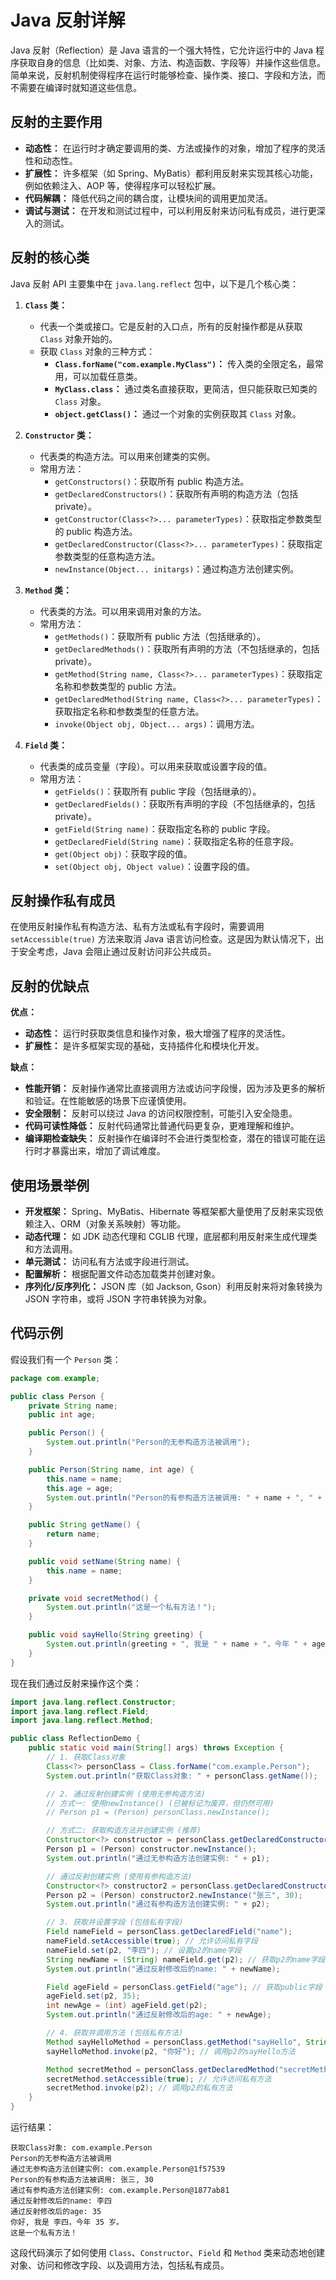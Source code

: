 # Java 反射详解

Java 反射（Reflection）是 Java 语言的一个强大特性，它允许运行中的 Java 程序获取自身的信息（比如类、对象、方法、构造函数、字段等）并操作这些信息。简单来说，反射机制使得程序在运行时能够检查、操作类、接口、字段和方法，而不需要在编译时就知道这些信息。 

## 反射的主要作用

* **动态性：** 在运行时才确定要调用的类、方法或操作的对象，增加了程序的灵活性和动态性。
* **扩展性：** 许多框架（如 Spring、MyBatis）都利用反射来实现其核心功能，例如依赖注入、AOP 等，使得程序可以轻松扩展。
* **代码解耦：** 降低代码之间的耦合度，让模块间的调用更加灵活。
* **调试与测试：** 在开发和测试过程中，可以利用反射来访问私有成员，进行更深入的测试。

## 反射的核心类

Java 反射 API 主要集中在 `java.lang.reflect` 包中，以下是几个核心类：

1. **`Class` 类：**

   * 代表一个类或接口。它是反射的入口点，所有的反射操作都是从获取 `Class` 对象开始的。
   * 获取 `Class` 对象的三种方式：
     * **`Class.forName("com.example.MyClass")`：** 传入类的全限定名，最常用，可以加载任意类。
     * **`MyClass.class`：** 通过类名直接获取，更简洁，但只能获取已知类的 `Class` 对象。
     * **`object.getClass()`：** 通过一个对象的实例获取其 `Class` 对象。
2. **`Constructor` 类：**

   * 代表类的构造方法。可以用来创建类的实例。
   * 常用方法：
     * `getConstructors()`：获取所有 public 构造方法。
     * `getDeclaredConstructors()`：获取所有声明的构造方法（包括 private）。
     * `getConstructor(Class<?>... parameterTypes)`：获取指定参数类型的 public 构造方法。
     * `getDeclaredConstructor(Class<?>... parameterTypes)`：获取指定参数类型的任意构造方法。
     * `newInstance(Object... initargs)`：通过构造方法创建实例。
3. **`Method` 类：**

   * 代表类的方法。可以用来调用对象的方法。
   * 常用方法：
     * `getMethods()`：获取所有 public 方法（包括继承的）。
     * `getDeclaredMethods()`：获取所有声明的方法（不包括继承的，包括private）。
     * `getMethod(String name, Class<?>... parameterTypes)`：获取指定名称和参数类型的 public 方法。
     * `getDeclaredMethod(String name, Class<?>... parameterTypes)`：获取指定名称和参数类型的任意方法。
     * `invoke(Object obj, Object... args)`：调用方法。
4. **`Field` 类：**

   * 代表类的成员变量（字段）。可以用来获取或设置字段的值。
   * 常用方法：
     * `getFields()`：获取所有 public 字段（包括继承的）。
     * `getDeclaredFields()`：获取所有声明的字段（不包括继承的，包括 private）。
     * `getField(String name)`：获取指定名称的 public 字段。
     * `getDeclaredField(String name)`：获取指定名称的任意字段。
     * `get(Object obj)`：获取字段的值。
     * `set(Object obj, Object value)`：设置字段的值。

## 反射操作私有成员

在使用反射操作私有构造方法、私有方法或私有字段时，需要调用 `setAccessible(true)` 方法来取消 Java 语言访问检查。这是因为默认情况下，出于安全考虑，Java 会阻止通过反射访问非公共成员。

## 反射的优缺点

**优点：**

* **动态性：** 运行时获取类信息和操作对象，极大增强了程序的灵活性。
* **扩展性：** 是许多框架实现的基础，支持插件化和模块化开发。

**缺点：**

* **性能开销：** 反射操作通常比直接调用方法或访问字段慢，因为涉及更多的解析和验证。在性能敏感的场景下应谨慎使用。
* **安全限制：** 反射可以绕过 Java 的访问权限控制，可能引入安全隐患。
* **代码可读性降低：** 反射代码通常比普通代码更复杂，更难理解和维护。
* **编译期检查缺失：** 反射操作在编译时不会进行类型检查，潜在的错误可能在运行时才暴露出来，增加了调试难度。

## 使用场景举例

* **开发框架：** Spring、MyBatis、Hibernate 等框架都大量使用了反射来实现依赖注入、ORM（对象关系映射）等功能。
* **动态代理：** 如 JDK 动态代理和 CGLIB 代理，底层都利用反射来生成代理类和方法调用。
* **单元测试：** 访问私有方法或字段进行测试。
* **配置解析：** 根据配置文件动态加载类并创建对象。
* **序列化/反序列化：** JSON 库（如 Jackson, Gson）利用反射来将对象转换为 JSON 字符串，或将 JSON 字符串转换为对象。

## 代码示例

假设我们有一个 `Person` 类：

```java
package com.example;

public class Person {
    private String name;
    public int age;

    public Person() {
        System.out.println("Person的无参构造方法被调用");
    }

    public Person(String name, int age) {
        this.name = name;
        this.age = age;
        System.out.println("Person的有参构造方法被调用: " + name + ", " + age);
    }

    public String getName() {
        return name;
    }

    public void setName(String name) {
        this.name = name;
    }

    private void secretMethod() {
        System.out.println("这是一个私有方法！");
    }

    public void sayHello(String greeting) {
        System.out.println(greeting + ", 我是 " + name + "，今年 " + age + " 岁。");
    }
}
```

现在我们通过反射来操作这个类：

```java
import java.lang.reflect.Constructor;
import java.lang.reflect.Field;
import java.lang.reflect.Method;

public class ReflectionDemo {
    public static void main(String[] args) throws Exception {
        // 1. 获取Class对象
        Class<?> personClass = Class.forName("com.example.Person");
        System.out.println("获取Class对象: " + personClass.getName());

        // 2. 通过反射创建实例 (使用无参构造方法)
        // 方式一: 使用newInstance() (已被标记为废弃，但仍然可用)
        // Person p1 = (Person) personClass.newInstance();

        // 方式二: 获取构造方法并创建实例 (推荐)
        Constructor<?> constructor = personClass.getDeclaredConstructor(); // 获取无参构造方法
        Person p1 = (Person) constructor.newInstance();
        System.out.println("通过无参构造方法创建实例: " + p1);

        // 通过反射创建实例 (使用有参构造方法)
        Constructor<?> constructor2 = personClass.getDeclaredConstructor(String.class, int.class);
        Person p2 = (Person) constructor2.newInstance("张三", 30);
        System.out.println("通过有参构造方法创建实例: " + p2);

        // 3. 获取并设置字段 (包括私有字段)
        Field nameField = personClass.getDeclaredField("name");
        nameField.setAccessible(true); // 允许访问私有字段
        nameField.set(p2, "李四"); // 设置p2的name字段
        String newName = (String) nameField.get(p2); // 获取p2的name字段
        System.out.println("通过反射修改后的name: " + newName);

        Field ageField = personClass.getField("age"); // 获取public字段
        ageField.set(p2, 35);
        int newAge = (int) ageField.get(p2);
        System.out.println("通过反射修改后的age: " + newAge);

        // 4. 获取并调用方法 (包括私有方法)
        Method sayHelloMethod = personClass.getMethod("sayHello", String.class);
        sayHelloMethod.invoke(p2, "你好"); // 调用p2的sayHello方法

        Method secretMethod = personClass.getDeclaredMethod("secretMethod");
        secretMethod.setAccessible(true); // 允许访问私有方法
        secretMethod.invoke(p2); // 调用p2的私有方法
    }
}
```

运行结果：

```
获取Class对象: com.example.Person
Person的无参构造方法被调用
通过无参构造方法创建实例: com.example.Person@1f57539
Person的有参构造方法被调用: 张三, 30
通过有参构造方法创建实例: com.example.Person@1877ab81
通过反射修改后的name: 李四
通过反射修改后的age: 35
你好, 我是 李四，今年 35 岁。
这是一个私有方法！
```

这段代码演示了如何使用 `Class`、`Constructor`、`Field` 和 `Method` 类来动态地创建对象、访问和修改字段、以及调用方法，包括私有成员。
